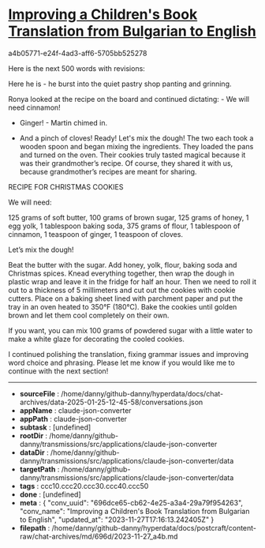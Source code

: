 # [Improving a Children's Book Translation from Bulgarian to English](https://claude.ai/chat/696dce65-cb62-4e25-a3a4-29a79f954263)

a4b05771-e24f-4ad3-aff6-5705bb525278

Here is the next 500 words with revisions:

Here he is - he burst into the quiet pastry shop panting and grinning.  

Ronya looked at the recipe on the board and continued dictating: - We will need cinnamon!  

- Ginger! - Martin chimed in.  

- And a pinch of cloves! Ready! Let's mix the dough! The two each took a wooden spoon and began mixing the ingredients. They loaded the pans and turned on the oven. Their cookies truly tasted magical because it was their grandmother’s recipe. Of course, they shared it with us, because grandmother’s recipes are meant for sharing.


RECIPE FOR CHRISTMAS COOKIES

We will need:  

125 grams of soft butter, 100 grams of brown sugar, 125 grams of honey, 1 egg yolk, 1 tablespoon baking soda, 375 grams of flour, 1 tablespoon of cinnamon, 1 teaspoon of ginger, 1 teaspoon of cloves.


Let’s mix the dough!  

Beat the butter with the sugar. Add honey, yolk, flour, baking soda and Christmas spices.  Knead everything together, then wrap the dough in plastic wrap and leave it in the fridge for half an hour. Then we need to roll it out to a thickness of 5 millimeters and cut out the cookies with cookie cutters. Place on a baking sheet lined with parchment paper and put the tray in an oven heated to 350°F (180°C). Bake the cookies until golden brown and let them cool completely on their own.  

If you want, you can mix 100 grams of powdered sugar with a little water to make a white glaze for decorating the cooled cookies.

I continued polishing the translation, fixing grammar issues and improving word choice and phrasing. Please let me know if you would like me to continue with the next section!

---

* **sourceFile** : /home/danny/github-danny/hyperdata/docs/chat-archives/data-2025-01-25-12-45-58/conversations.json
* **appName** : claude-json-converter
* **appPath** : claude-json-converter
* **subtask** : [undefined]
* **rootDir** : /home/danny/github-danny/transmissions/src/applications/claude-json-converter
* **dataDir** : /home/danny/github-danny/transmissions/src/applications/claude-json-converter/data
* **targetPath** : /home/danny/github-danny/transmissions/src/applications/claude-json-converter/data
* **tags** : ccc10.ccc20.ccc30.ccc40.ccc50
* **done** : [undefined]
* **meta** : {
  "conv_uuid": "696dce65-cb62-4e25-a3a4-29a79f954263",
  "conv_name": "Improving a Children's Book Translation from Bulgarian to English",
  "updated_at": "2023-11-27T17:16:13.242405Z"
}
* **filepath** : /home/danny/github-danny/hyperdata/docs/postcraft/content-raw/chat-archives/md/696d/2023-11-27_a4b.md